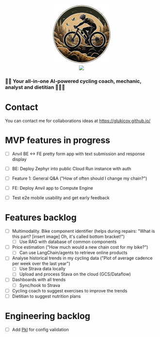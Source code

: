 <p align="center">
<img src="theme/assets/image.png" height="200">
<br>
<img src="https://img.shields.io/badge/Python-FFD43B?style=for-the-badge&logo=python&logoColor=blue">
</p>

### 🚴‍♂️ Your all-in-one AI-powered cycling coach, mechanic, analyst and dietitian 🚴🏻‍♀️

# Contact 
You can contact me for collaborations ideas at https://glukicov.github.io/


# MVP features in progress
- [ ] Anvil BE <-> FE pretty form app with text submission and response display 
- [ ] BE: Deploy Zephyr into public Cloud Run instance with auth
- [ ] Feature 1: General Q&A ("How of often should I change my chain?")
- [ ] FE: Deploy Anvil app to Compute Engine 
- [ ] Test e2e mobile usability and get early feedback   


# Features backlog
- [ ] Multimodality. Bike component identifier (helps during repairs: "What is this part? [insert image] Oh, it's called bottom bracket!")
  - [ ] Use RAG with database of common components
- [ ] Price estimation ("How much would a new chain cost for my bike?")
  - [ ] Can use LangChain/agents to retrieve online products
- [ ] Analyse historical trends in my cycling data ("Plot of average cadence per week over the last year")
  - [ ] Use Strava data locally
  - [ ] Upload and process Stava on the cloud (GCS/Dataflow)
-[ ] Dashboards with all trends
  - [ ] Sync/hook to Strava 
-[ ] Cycling coach to suggest exercises to improve the trends
-[ ] Dietitian to suggest nutrition plans 

# Engineering backlog
- [ ] Add [Pkl](https://pkl-lang.org/blog/introducing-pkl.html) for config validation 